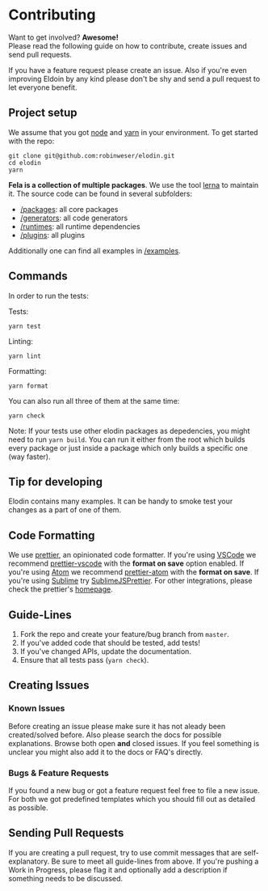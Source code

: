 # Contributing
Want to get involved? **Awesome!**<br>
Please read the following guide on how to contribute, create issues and send pull requests.

If you have a feature request please create an issue.
Also if you're even improving Eldoin by any kind please don't be shy and send a pull request to let everyone benefit.

## Project setup

We assume that you got [node](https://nodejs.org) and [yarn](https://yarnpkg.com) in your environment. To get started with the repo:

```
git clone git@github.com:robinweser/elodin.git
cd elodin
yarn
```

**Fela is a collection of multiple packages**. We use the tool [lerna](https://lernajs.io/) to maintain it.
The source code can be found in several subfolders:
- [/packages](packages): all core packages
- [/generators](generators): all code generators
- [/runtimes](runtimes): all runtime dependencies
- [/plugins](plugins): all plugins

Additionally one can find all examples in [/examples](examples).

## Commands

In order to run the tests:


Tests:

```
yarn test
```

Linting:

```
yarn lint
```

Formatting:

```
yarn format
```

You can also run all three of them at the same time:

```
yarn check
```

Note: If your tests use other elodin packages as depedencies, you might need to run `yarn build`. You can run it either from the root which builds every package or just inside a package which only builds a specific one (way faster).

## Tip for developing

Elodin contains many examples. It can be handy to smoke test your changes as a part of one of them.

## Code Formatting
We use [prettier](https://prettier.io/), an opinionated code formatter. If you're using [VSCode](https://code.visualstudio.com) we recommend [prettier-vscode](https://github.com/prettier/prettier-vscode) with the **format on save** option enabled. If you're using [Atom](https://atom.io) we recommend [prettier-atom](https://atom.io/packages/prettier-atom) with the **format on save**. If you're using [Sublime](https://www.sublimetext.com/) try [SublimeJSPrettier](https://github.com/jonlabelle/SublimeJsPrettier). For other integrations, please check the prettier's [homepage](https://prettier.io/).

## Guide-Lines
1. Fork the repo and create your feature/bug branch from `master`.
2. If you've added code that should be tested, add tests!
3. If you've changed APIs, update the documentation.
4. Ensure that all tests pass (`yarn check`).

## Creating Issues
### Known Issues
Before creating an issue please make sure it has not aleady been created/solved before. Also please search the docs for possible explanations.
Browse both open **and** closed issues. If you feel something is unclear you might also add it to the docs or FAQ's directly.

### Bugs & Feature Requests
If you found a new bug or got a feature request feel free to file a new issue. For both we got predefined templates which you should fill out as detailed as possible.

## Sending Pull Requests
If you are creating a pull request, try to use commit messages that are self-explanatory. Be sure to meet all guide-lines from above. If you're pushing a Work in Progress, please flag it and optionally add a description if something needs to be discussed.
